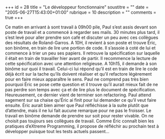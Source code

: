 +++
id = 28
title = "Le développeur fonctionnaire"
soustitre = ""
date = "2005-06-27T15:43:00+01:00"
rubrique = 10
description = ""
comments = true
+++

<div class="chapo"></div>
Ce matin en arrivant à sont travail à 09h00 pile, Paul s’est assis devant son poste de travail et a commencé à regarder ses mails. 30 minutes plus tard, il s’est levé pour aller prendre son café et discuter un peu avec ces collègues des résultats de Roland-Garros. A 10H, il revient à son poste et trouve Éric, son binôme, en train de lire une portion de code. Il s’assoie à coté de lui et commence à trier un peu ses papiers. Il retrouve la spécification sur laquelle il était en train de travailler hier avant de partir. Il recommence la lecture de cette spécification avec une attention religieuse. A 10h15, il demande à son binôme sur quoi il travail. Celui-ci lui répond qu’il est en train de lire le code déjà écrit sur la tache qu’ils doivent réaliser et qu’il refactore légèrement pour en faire mieux apparaître le sens. Paul ne comprend pas très bien pourquoi Éric se pose cette question et il trouve qu’il aurait mieux fait de ne pas perdre son temps avec ça et de lire plus le document de spécification. Heureusement, ce dernier vient de terminer son refactoring. Paul attend sagement sur sa chaise qu’Éric ai finit pour lui demander ce qu’il veut faire ensuite. Éric aurait bien aimer que Paul réfléchisse à la suite plutôt que d’attendre, mais il ne lui fait aucune remarque pour ne pas le froisser. Le travail en binôme demande de prendre sur soit pour rester vivable. On ne choisit pas toujours ses collègues de travail. Comme Éric connaît bien les pratiques d’eXtreme Programming, il propose de réfléchir au prochain test à développer puisque tout les tests actuels passent…